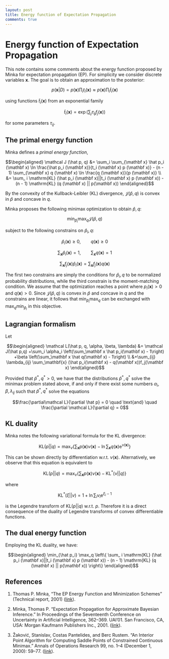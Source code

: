 ```yaml
---
layout: post
title: Energy function of Expectation Propagation
comments: true
---
```

# Energy function of Expectation Propagation

This note contains some comments about the energy function proposed by Minka for expectation propagation (EP). For simplicity we consider discrete variables $\mathbf x$. The goal is to obtain an approximation to the posterior:

$$
p\left(\mathbf x|D\right) = p(\mathbf x) \prod_i t_i (\mathbf x) 
\approx p(\mathbf x) \prod_ i \tilde t_i (\mathbf x)
$$

using functions $\tilde t_i (\mathbf x)$ from an exponential family

$$\tilde t_i (\mathbf x) = \exp \left( \sum_j \tau_{ij} f_j (\mathbf x) \right)$$

for some parameters $\tau_{ij}$.

## The primal energy function

Minka defines a *primal energy function*,

$$\begin{aligned}
\mathcal J (\hat p, q)
&= \sum_i \sum_{\mathbf x} \hat p_i (\mathbf x) \ln \frac{\hat p_i (\mathbf x)}{t_i (\mathbf x) p (\mathbf x)} - (n - 1) \sum_{\mathbf x} q (\mathbf x) \ln \frac{q (\mathbf x)}{p (\mathbf x)}
\\
&= \sum_ i \mathrm{KL} (\hat p_i (\mathbf x)||t_i (\mathbf x) p (\mathbf x)) - (n - 1) \mathrm{KL} (q (\mathbf x) || p(\mathbf x))
\end{aligned}$$

By the convexity of the Kullback-Leibler (KL) divergence, $\mathcal J(\hat p,q)$ is convex in $\hat p$ and concave in $q$.

Minka proposes the following minimax optimization to obtain $\hat p, q$:

$$\min_{\hat p_i} \max_q \mathcal J (\hat p, q)$$

subject to the following constrains on $\hat p_i, q$:

$$\hat p_i(\mathbf x) \ge 0, \qquad q(\mathbf x) \ge 0$$

$$\sum_{\mathbf x}\hat p_i (\mathbf x) = 1,\qquad \sum_{\mathbf x}q\left(\mathbf x\right) = 1$$

$$\sum_{\mathbf x} f_j (\mathbf x) \hat p_i (\mathbf x) = \sum_{\mathbf x} f_j (\mathbf x) q(\mathbf x)$$

The first two constrains are simply the conditions for $\hat p_i,q$ to be normalized probability distributions, while the third constrain is the moment-matching condition. We assume that the optimization reaches a point where $p_i(\mathbf x) > 0$ and $q(\mathbf x) > 0$. Since $\mathcal J(\hat p,q)$ is convex in $\hat p$ and concave in $q$ and the constrains are linear, it follows that $\min_{\hat p_i} \max_q$ can be exchanged with $\max_q\min_{\hat p_i}$ in this objective.

## Lagrangian formalism

Let

$$\begin{aligned}
\mathcal L(\hat p, q, \alpha, \beta, \lambda)
&= \mathcal J(\hat p,q)
+\sum_i \alpha_i \left(\sum_\mathbf x \hat p_i(\mathbf x) - 1\right)
+\beta \left(\sum_\mathbf x \hat q(\mathbf x) - 1\right) \\
&+\sum_{ij} \lambda_{ij} \sum_\mathbf{x} (\hat p_i(\mathbf x) - q(\mathbf x))f_j(\mathbf x)
\end{aligned}$$

Provided that $\hat p^*,q^* > 0$, we have that the distributions $\hat p^*,q^*$ solve the minimax problem stated above, if and only if there exist some numbers $\alpha_i,\beta,\lambda_{ij}$ such that $\hat p^*,q^*$ solve the equations

$$\frac{\partial\mathcal L}{\partial \hat p} = 0
\quad \text{and} \quad
\frac{\partial \mathcal L}{\partial q} = 0$$

## KL duality

Minka notes the following variational formula for the KL divergence:

$$\mathrm{KL}(p||q) =
\max_\nu \left\{ \sum_{\mathbf x} p(\mathbf x) \nu(\mathbf x) - \ln \sum_{\mathbf x} q(\mathbf x) \mathrm e^{\nu(\mathbf x)} \right\}$$

This can be shown directly by differentiation w.r.t. $\nu(\mathbf x)$. Alternatively, we observe that this equation is equivalent to

$$\mathrm{KL}(p||q) =
\max_\nu \left\{ \sum_{\mathbf x} p(\mathbf x) \nu(\mathbf x) - \mathrm{KL}^*(\nu||q) \right\}$$

where

$$\mathrm{KL}^*(\xi || v) = 1 + \ln \sum_i v_i \mathrm e^{\xi_i - 1}$$

is the Legendre transform of $\mathrm{KL}(p||q)$ w.r.t. $p$. Therefore it is a direct consequence of the duality of Legendre transforms of convex differentiable functions.

## The dual energy function

Employing the KL duality, we have:

$$\begin{aligned}
\min_{\hat p_i} \max_q \left\{
    \sum_ i \mathrm{KL} (\hat p_i (\mathbf x)||t_i (\mathbf x) p (\mathbf x)) - (n - 1) \mathrm{KL} (q (\mathbf x) || p(\mathbf x))
\right\}
\end{aligned}$$



## References

1. Thomas P. Minka, “The EP Energy Function and Minimization Schemes” (Technical report, 2001) ([link](https://tminka.github.io/papers/ep/minka-ep-energy.pdf)).

2. Minka, Thomas P. “Expectation Propagation for Approximate Bayesian Inference.” In Proceedings of the Seventeenth Conference on Uncertainty in Artificial Intelligence, 362–369. UAI’01. San Francisco, CA, USA: Morgan Kaufmann Publishers Inc., 2001. ([link](http://dl.acm.org/citation.cfm?id=2074022.2074067)).

3. Žaković, Stanislav, Costas Pantelides, and Berc Rustem. “An Interior Point Algorithm for Computing Saddle Points of Constrained Continuous Minimax.” Annals of Operations Research 99, no. 1–4 (December 1, 2000): 59–77. ([link](https://doi.org/10.1023/A:1019284715657)).
